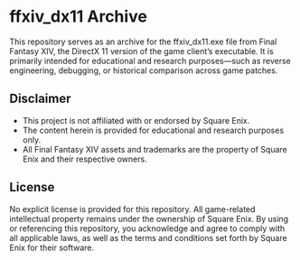 # ffxiv_dx11 Archive

This repository serves as an archive for the ffxiv_dx11.exe file from Final Fantasy XIV, the DirectX 11 version of the game client’s executable. It is primarily intended for educational and research purposes—such as reverse engineering, debugging, or historical comparison across game patches.

## Disclaimer
- This project is not affiliated with or endorsed by Square Enix.
- The content herein is provided for educational and research purposes only.
- All Final Fantasy XIV assets and trademarks are the property of Square Enix and their respective owners.

## License
No explicit license is provided for this repository. All game-related intellectual property remains under the ownership of Square Enix. By using or referencing this repository, you acknowledge and agree to comply with all applicable laws, as well as the terms and conditions set forth by Square Enix for their software.
